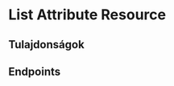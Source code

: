 # List Attribute Resource

## Tulajdonságok

<ResourceProperties :resource="'list_attribute'" :lang="'hu'"/>

## Endpoints

[//]: <> (GET ENDPOINT)
<ResourceEndpoint :resource="'list_attribute'" :endpoint="'get'" :lang="'hu'">

<template v-slot:responseJSON>

<<< @/docs/fixtures/api/list_attribute/response/json/get_id.json

</template>

<template v-slot:responseXML>

<<< @/docs/fixtures/api/list_attribute/response/xml/get_id.xml

</template>

</ResourceEndpoint>

[//]: <> (GETCOLLECTION ENDPOINT)
<ResourceEndpoint :resource="'list_attribute'" :endpoint="'getCollection'" :lang="'hu'">

<template v-slot:responseJSON>

<<< @/docs/fixtures/api/list_attribute/response/json/get_page.json

</template>

<template v-slot:responseXML>

<<< @/docs/fixtures/api/list_attribute/response/xml/get_page.xml

</template>

</ResourceEndpoint>

[//]: <> (POST ENDPOINT)
<ResourceEndpoint :resource="'list_attribute'" :endpoint="'post'" :lang="'hu'">

<template v-slot:request>

<<< @/docs/fixtures/api/list_attribute/request/post.json

</template>

<template v-slot:responseJSON>

<<< @/docs/fixtures/api/list_attribute/response/json/get_id.json

</template>

<template v-slot:responseXML>

<<< @/docs/fixtures/api/list_attribute/response/xml/get_id.xml

</template>

</ResourceEndpoint>

[//]: <> (PUT ENDPOINT)
<ResourceEndpoint :resource="'list_attribute'" :endpoint="'put'" :lang="'hu'">

<template v-slot:request>

<<< @/docs/fixtures/api/list_attribute/request/put.json

</template>

<template v-slot:responseJSON>

<<< @/docs/fixtures/api/list_attribute/response/json/get_id.json

</template>

<template v-slot:responseXML>

<<< @/docs/fixtures/api/list_attribute/response/xml/get_id.xml

</template>

</ResourceEndpoint>

[//]: <> (DELETE ENDPOINT)
<ResourceEndpoint :resource="'list_attribute'" :endpoint="'delete'" :lang="'hu'"/>

